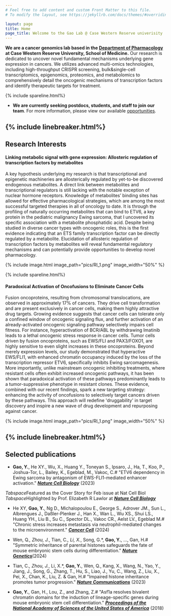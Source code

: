 ```yaml
---
# Feel free to add content and custom Front Matter to this file.
# To modify the layout, see https://jekyllrb.com/docs/themes/#overriding-theme-defaults

layout: page
title: Home
page_title: Welcome to the Gao Lab @ Case Western Reserve univerisity
---
```


**We are a cancer genomics lab based in the [Department of Pharmacology][Pharm] at Case Western Reserve University, School of Medicine.** Our research is dedicated to uncover novel fundamental mechanisms underlying gene expression in cancers. We utilizes advanced multi-omics technologies, including high-throughput CRISPR screening, bulk&single-cell transcriptomics, epigenomics, proteomics, and metabolomics to comprehensively detail the oncogenic mechanisms of transcription factors and identify therapeutic targets for treatment.

{% include spareline.html%}
- **We are currently seeking postdocs, students, and staff to join our team**. For more information, please view our available [opportunities][Oppo].


{% include linebreaker.html%}
---
## Research Interests

#### __Linking metabolic signal with gene expression: Allosteric regulation of transcription factors by metabolites__

A key hypothesis underlying my research is that transcriptional and epigenetic machineries are allosterically regulated by yet-to-be discovered endogenous metabolites. A direct link between metabolites and transcriptional regulators is still lacking with the notable exception of nuclear hormone receptors. Knowledge of metabolites’ binding sites has allowed for effective pharmacological strategies, which are among the most successful targeted therapies in all of oncology to date. It is through the profiling of naturally occurring metabolites that can bind to ETV6, a key protein in the pediatric malignancy Ewing sarcoma, that I uncovered its specific association with a metabolite phosphatidic acid. Despite being studied in diverse cancer types with oncogenic roles, this is the first evidence indicating that an ETS family transcription factor can be directly regulated by a metabolite. Elucidation of allosteric regulation of transcription factors by metabolites will reveal fundamental regulatory mechanisms and can potentially provide opportunities to develop novel pharmacology.

{% include image.html image_path="pics/RI_1.png" image_width="50%" %}

{% include spareline.html%}

#### __Paradoxical Activation of Oncofusions to Eliminate Cancer Cells__

Fusion oncoproteins, resulting from chromosomal translocations, are observed in approximately 17% of cancers. They drive cell transformation and are present exclusively in cancer cells, making them highly attractive drug targets. Growing evidence suggests that cancer cells can tolerate only a confined window of oncogenic signaling flux, and further activation of an already-activated oncogenic signaling pathway selectively impairs cell fitness. For instance, hyperactivation of BCR/ABL by withdrawing Imatinib leads to a lethal oncogenic stress response in cancer cells. Tumor cells driven by fusion oncoproteins, such as EWS/FLI and PAX3/FOXO1, are highly sensitive to even slight increases in these oncoproteins. Beyond merely expression levels, our study demonstrated that hyperactive EWS/FLI1, with enhanced chromatin occupancy induced by the loss of the transcription repressor ETV6, specifically inhibits Ewing sarcomagenesis. More importantly, unlike mainstream oncogenic inhibiting treatments, where resistant cells often exhibit increased oncogenic pathways, it has been shown that paradoxical activation of these pathways predominantly leads to a tumor-suppressive phenotype in resistant clones. These evidence, combined with our recent findings, spark a new targeting strategy: enhancing the activity of oncofusions to selectively target cancers driven by these pathways. This approach will redefine 'druggability' in target discovery and inspire a new wave of drug development and repurposing against cancer.

{% include image.html image_path="pics/RI_1.png" image_width="50%" %}

{% include linebreaker.html%}
---
## Selected publications

- <strong>Gao, Y.</strong>, He XY., Wu, X., Huang Y., Toneyan S., Ipsaro, J., Ha, T., Koo, P., Joshua-Tor, L., Bailey, K., Egeblad, M., Vakoc, C.# "ETV6 dependency in Ewing sarcoma by antagonism of EWS-FLI1-mediated enhancer activation." <a href="https://www.nature.com/articles/s41556-022-01060-1" target="_blank"><strong><em>Nature Cell Biology</em></strong></a> (2023)

*Tabspace*Featured as the Cover Story for Feb issue at Nat Cell Biol
*Tabspace*Highlighted by Prof. Elizabeth R Lawlor at <a href="https://www.nature.com/articles/s41556-022-01067-8" target="_blank"><strong><em>Nature Cell Biology</em></strong></a>

- He XY, <strong>Gao, Y.</strong>, Ng D., Michalopoulou E., George S., Adrover JM., Sun L., Albrengues J., Daßler-Plenker J., Han X., Wan L., Wu XS., Shui LS., Huang YH., Liu B., Su C., Spector DL., Vakoc CR., Aelst LV., Egeblad M.# "Chronic stress increases metastasis via neutrophil-mediated changes to the microenvironment." <a href="https://www.cell.com/cancer-cell/fulltext/S1535-6108(24)00037-0" target="_blank"><strong><em>Cancer Cell</em></strong></a> (2024)

- Wen, Q.*, Zhou, J.*, Tian, C.*, Li, X.*, Song, G.*, <strong>Gao, Y.</strong>, …, Gan, H.# "Symmetric inheritance of parental histones safeguards the fate of mouse embryonic stem cells during differentiation." <a href="https://www.nature.com/articles/s41588-023-01477-w" target="_blank"><strong><em>Nature Genetics</em></strong></a>(2024)

- Tian, C.*, Zhou, J.*, Li, X.*, <strong>Gao, Y.</strong>, Wen, Q., Kang, X., Wang, N., Yao, Y., Jiang, J., Song, G., Zhang, T., Hu, S., Liao, J., Yu, C., Wang, Z., Liu, X., Pei, X., Chan, K., Liu, Z. & Gan, H.# "Impaired histone inheritance promotes tumor progression." <a href="https://www.nature.com/articles/s41467-023-39185-y" target="_blank"><strong><em>Nature Communications</em></strong></a> (2023)  

- <strong>Gao, Y.</strong>, Gan, H., Lou, Z., and Zhang, Z.# "Asf1a resolves bivalent chromatin domains for the induction of lineage-specific genes during mouse embryonic stem cell differentiation." <a href="https://www.pnas.org/doi/full/10.1073/pnas.1801909115" target="_blank"><strong><em>Proceedings of the National Academy of Sciences of the United States of America</em></strong></a> (2018)


[Pharm]: https://case.edu/medicine/pharmacology/
[Oppo]: https://ygao-lab.github.io/join/
